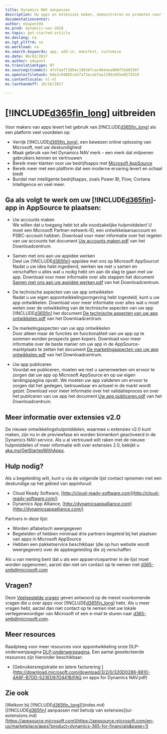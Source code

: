 ```yaml
---
title: Dynamics NAV aanpassen
description: Uw apps en extensies maken, demonstreren en promoten voor Dynamics NAV.
documentationcenter: 
author: edupont04
ms.prod: dynamics-nav-2018
ms.topic: get-started-article
ms.devlang: na
ms.tgt_pltfrm: na
ms.workload: na
ms.search.keywords: app, add-in, manifest, customize
ms.date: 06/02/2017
ms.author: edupont
ms.translationtype: HT
ms.sourcegitcommit: 4fefaef7380ac10836fcac404eea006f55d8556f
ms.openlocfilehash: 6de3c94885cb37a73eceb7aa139dc055e0575418
ms.contentlocale: nl-nl
ms.lasthandoff: 10/16/2017

---
```

# <a name="extending-included365finlongincludesd365finlongmdmd"></a>[!INCLUDE[d365fin_long](includes/d365fin_long_md.md)] uitbreiden
Voor makers van apps levert het gebruik van [!INCLUDE[d365fin_long](includes/d365fin_long_md.md)] als een platform veel voordelen op:

* Verrijk [!INCLUDE[d365fin_long](includes/d365fin_long_md.md)], een bewezen online oplossing van Microsoft, met uw deskundigheid  
* Maak gebruik van het Dynamics NAV merk – een merk dat miljoenen gebruikers kennen en vertrouwen  
* Bereik meer klanten voor uw bedrijfsapps met [Microsoft AppSource](https://appsource.microsoft.com/)  
* Bereik meer met een platform dat een moderne ervaring levert en schaal biedt  
* Bundel met intelligente bedrijfsapps, zoals Power BI, Flow, Cortana Intelligence en veel meer.  

## <a name="to-bring-your-included365finincludesd365finmdmd-app-into-appsource"></a>Ga als volgt te werk om uw [!INCLUDE[d365fin](includes/d365fin_md.md)]-app in AppSource te plaatsen:
+ Uw accounts maken  
We willen dat u toegang hebt tot alle noodzakelijke hulpmiddelen! U moet een Microsoft Partner-netwerk-ID, een ontwikkelaarsaccount en PSBC-account hebben.
Download voor meer informatie over het regelen van uw accounts het document [Uw accounts maken.pdf](https://go.microsoft.com/fwlink/?linkid=841514) van het Downloadcentrum.

+ Samen met ons aan uw appidee werken  
Deel uw [!INCLUDE[d365fin](includes/d365fin_md.md)]-appidee met ons op Microsoft AppSource! Nadat u uw idee hebt ingediend, werken we met u samen en verschaffen u alles wat u nodig hebt om aan de slag te gaan met uw app.
Download voor meer informatie over alle stappen het document [Samen met ons aan uw appidee werken.pdf](https://go.microsoft.com/fwlink/?linkid=841515) van het Downloadcentrum.

+ De technische aspecten van uw app ontwikkelen    
Nadat u uw eigen appontwikkelingsomgeving hebt ingesteld, kunt u uw app ontwikkelen.
Download voor meer informatie over alles wat u moet weten over de ontwikkeling van de technische aspecten van uw app [!INCLUDE[d365fin](includes/d365fin_md.md)] het document [De technische aspecten van uw app ontwikkelen.pdf](https://go.microsoft.com/fwlink/?linkid=841516) van het Downloadcentrum.

+ De marketingaspecten van uw app ontwikkelen  
Door alleen maar de functies en functionaliteit van uw app op te sommen worden prospects geen kopers. Download voor meer informatie over de beste manier om uw app in de AppSource-marktplaats te zetten het document [De marketingaspecten van uw app ontwikkelen.pdf](https://go.microsoft.com/fwlink/?linkid=841518) van het Downloadcentrum.

+ Uw app publiceren  
Voordat we publiceren, moeten we met u samenwerken om ervoor te zorgen dat uw app op Microsoft AppSource en op uw eigen landingspagina opvalt. We moeten uw app valideren om ervoor te zorgen dat het gedegen, betrouwbaar en actueel in de markt wordt gezet.
Download voor meer informatie over het validatieproces en over het publiceren van uw app het document [Uw app publiceren.pdf](https://go.microsoft.com/fwlink/?linkid=841517) van het Downloadcentrum.

## <a name="learn-more-about-extensions-v20"></a>Meer informatie over extensies v2.0
De nieuwe ontwikkelingshulpmiddelen, waarmee u extensies v2.0 kunt maken, zijn nu in de previewfase en worden binnenkort geactiveerd in de Dynamics NAV-service. Als u al vertrouwd wilt raken met de nieuwe hulpmiddelen of meer informatie wilt over extensies 2.0, bekijkt u [aka.ms/GetStartedWithApps](http://aka.ms/GetStartedWithApps).  

## <a name="need-help"></a>Hulp nodig?
Als u begeleiding wilt, kunt u via de volgende lijst contact opnemen met een deskundige op het gebied van appinhoud:

* Cloud Ready Software, [http://cloud-ready-software.com](http://cloud-ready-software.com/)  
* Dynamics App Alliance, [http://dynamicsappalliance.com](http://dynamicsappalliance.com/)

Partners in deze lijst:

* Worden alfabetisch weergegeven  
* Begeleiden of hebben minimaal drie partners begeleid bij het plaatsen van apps in Microsoft AppSource  
* Hebben een pakketservice beschikbaar (die op hun website wordt weergegeven) over de appbegeleiding die zij verschaffen  

Als u van mening bent dat u als een appservicepartner in de lijst moet worden opgenomen, aarzel dan niet om contact op te nemen met [d365-smb@microsoft.com](mailto:d365-smb@microsoft.com)

## <a name="questions"></a>Vragen?
Deze [Veelgestelde vragen](https://go.microsoft.com/fwlink/?linkid=841520) geven antwoord op de meest voorkomende vragen die u over apps voor [!INCLUDE[d365fin_long](includes/d365fin_long_md.md)] hebt. Als u meer vragen hebt, aarzel dan niet contact op te nemen met uw lokale vertegenwoordiger van Microsoft of een e-mail te sturen naar [d365-smb@microsoft.com](mailto:d365-smb@microsoft.com).

## <a name="further-resources"></a>Meer resources
Raadpleeg voor meer resources voor appontwikkeling onze DLP-onderwerppagina [DLP-onderwerppagina](https://mbspartner.microsoft.com/BFI/Topic/76). Een aantal geselecteerde resources zijn hieronder beschikbaar:
-   [Gebruikersregistratie en latere facturering ](http://download.microsoft.com/download/3/2/0/320D0286-8810-4A8F-B7DD-523ED87D441B/FAQ on apps for Dynamics NAV.pdf)



## <a name="see-also"></a>Zie ook
[Welkom bij [!INCLUDE[d365fin_long](includes/d365fin_long_md.md)]](index.md)  
[[!INCLUDE[d365fin](includes/d365fin_md.md)] aanpassen met behulp van extensies](ui-extensions.md)  
[https://appsource.microsoft.com](https://appsource.microsoft.com/en-us/marketplace/apps?product=dynamics-365-for-financials&page=1)

